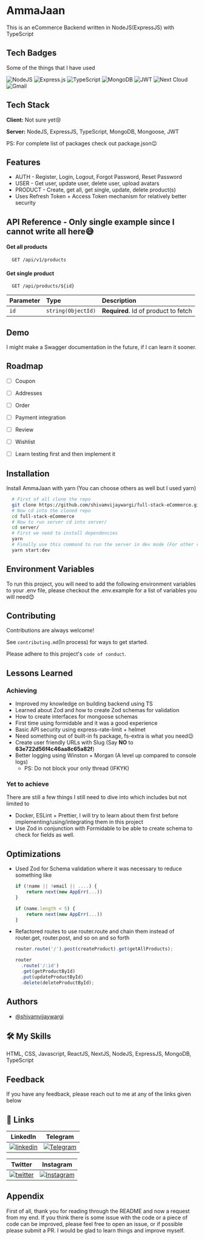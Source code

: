 # AmmaJaan

This is an eCommerce Backend written in NodeJS(ExpressJS) with TypeScript

## Tech Badges

Some of the things that I have used

![NodeJS](https://img.shields.io/badge/node.js-6DA55F?style=for-the-badge&logo=node.js&logoColor=white)
![Express.js](https://img.shields.io/badge/express.js-%23404d59.svg?style=for-the-badge&logo=express&logoColor=%2361DAFB)
![TypeScript](https://img.shields.io/badge/typescript-%23007ACC.svg?style=for-the-badge&logo=typescript&logoColor=white)
![MongoDB](https://img.shields.io/badge/MongoDB-%234ea94b.svg?style=for-the-badge&logo=mongodb&logoColor=white)
![JWT](https://img.shields.io/badge/JWT-black?style=for-the-badge&logo=JSON%20web%20tokens)
![Next Cloud](https://img.shields.io/badge/Cloudinary-0B94DE?style=for-the-badge&logoColor=white)
![Gmail](https://img.shields.io/badge/Nodemailer-D14836?style=for-the-badge&logo=gmail&logoColor=white)

## Tech Stack

**Client:** Not sure yet😢

**Server:** NodeJS, ExpressJS, TypeScript, MongoDB, Mongoose, JWT

PS: For complete list of packages check out package.json😉

## Features

- AUTH - Register, Login, Logout, Forgot Password, Reset Password
- USER - Get user, update user, delete user, upload avatars
- PRODUCT - Create, get all, get single, update, delete product(s)
- Uses Refresh Token + Access Token mechanism for relatively better security

## API Reference - Only single example since I cannot write all here😅

#### Get all products

```http
  GET /api/v1/products
```

#### Get single product

```http
  GET /api/products/${id}
```

| Parameter | Type               | Description                          |
| :-------- | :----------------- | :----------------------------------- |
| `id`      | `string(ObjectId)` | **Required**. Id of product to fetch |

## Demo

I might make a Swagger documentation in the future, if I can learn it sooner.

## Roadmap

- [ ] Coupon

- [ ] Addresses

- [ ] Order

- [ ] Payment integration

- [ ] Review

- [ ] Wishlist

- [ ] Learn testing first and then implement it

## Installation

Install AmmaJaan with yarn (You can choose others as well but I used yarn)

```bash
  # First of all clone the repo
  git clone https://github.com/shivamvijaywargi/full-stack-eCommerce.git
  # Now cd into the cloned repo
  cd full-stack-eCommerce
  # Now to run server cd into server/
  cd server/
  # First we need to install dependencies
  yarn
  # Finally use this command to run the server in dev mode (For other commands check package.json)
  yarn start:dev
```

## Environment Variables

To run this project, you will need to add the following environment variables to your .env file, please checkout the .env.example for a list of variables you will need😊

## Contributing

Contributions are always welcome!

See `contributing.md`(In process) for ways to get started.

Please adhere to this project's `code of conduct`.

## Lessons Learned

### Achieving

- Improved my knowledge on building backend using TS
- Learned about Zod and how to create Zod schemas for validation
- How to create interfaces for mongoose schemas
- First time using formidable and it was a good experience
- Basic API security using express-rate-limit + helmet
- Need something out of built-in fs package, fs-extra is what you need😉
- Create user friendly URLs with Slug (Say **NO** to **63e722d56f4c46aa8c65a82f**)
- Better logging using Winston + Morgan (A level up compared to console logs)
  - PS: Do not block your only thread (IFKYK)

### Yet to achieve

There are still a few things I still need to dive into which includes but not limited to

- Docker, ESLint + Prettier, I will try to learn about them first before implementing/using/integrating them in this project
- Use Zod in conjunction with Formidable to be able to create schema to check for fields as well.

## Optimizations

- Used Zod for Schema validation where it was necessary to reduce something like

  ```typescript
  if (!name || !email || ....) {
      return next(new AppErr(...))
  }

  if (name.length < 5) {
      return next(new AppErr(...))
  }
  ```

- Refactored routes to use router.route and chain them instead of router.get, router.post, and so on and so forth

  ```typescript
  router.route('/').post(createProduct).get(getAllProducts);

  router
    .route('/:id')
    .get(getProductById)
    .put(updateProductById)
    .delete(deleteProductById);
  ```

## Authors

- [@shivamvijaywargi](https://www.github.com/shivamvijaywargi)

## 🛠 My Skills

HTML, CSS, Javascript, ReactJS, NextJS, NodeJS, ExpressJS, MongoDB, TypeScript

## Feedback

If you have any feedback, please reach out to me at any of the links given below

## 🔗 Links

|                                                                          LinkedIn                                                                           |                                                                   Telegram                                                                   |
| :---------------------------------------------------------------------------------------------------------------------------------------------------------: | :------------------------------------------------------------------------------------------------------------------------------------------: |
| [![linkedin](https://img.shields.io/badge/linkedin-0A66C2?style=for-the-badge&logo=linkedin&logoColor=white)](https://www.linkedin.com/in/shivamvijaywargi) | [![Telegram](https://img.shields.io/badge/Telegram-2CA5E0?style=for-the-badge&logo=telegram&logoColor=white)](https://shivamvijaywargi.t.me) |

|                                                                     Twitter                                                                     |                                                                            Instagram                                                                            |
| :---------------------------------------------------------------------------------------------------------------------------------------------: | :-------------------------------------------------------------------------------------------------------------------------------------------------------------: |
| [![twitter](https://img.shields.io/badge/twitter-1DA1F2?style=for-the-badge&logo=twitter&logoColor=white)](https://twitter.com/shivamvijaywarg) | [![Instagram](https://img.shields.io/badge/Instagram-%23E4405F.svg?style=for-the-badge&logo=Instagram&logoColor=white)](https://instagram.com/shivamvijaywargi) |

## Appendix

First of all, thank you for reading through the README and now a request from my end. If you think there is some issue with the code or a piece of code can be improved, please feel free to open an issue, or if possible please submit a PR. I would be glad to learn things and improve myself.
